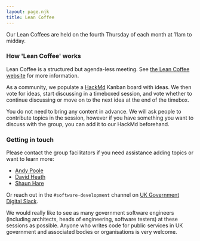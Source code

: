 ```yaml
---
layout: page.njk
title: Lean Coffee
---
```


Our Lean Coffees are held on the fourth Thursday of each month at 11am to midday.

### How 'Lean Coffee' works

Lean Coffee is a structured but agenda-less meeting. See [the Lean Coffee website](http://leancoffee.org/) for more information.

As a community, we populate a [HackMd](https://hackmd.io/) Kanban board with ideas. We then vote for ideas, start discussing in a timeboxed session, and vote whether to continue discussing or move on to the next idea at the end of the timebox.

You do not need to bring any content in advance. We will ask people to contribute topics in the session, however if you have something you want to discuss with the group, you can add it to our HackMd beforehand.

### Getting in touch

Please contact the group facilitators if you need assistance adding topics or want to learn more:

* [Andy Poole](mailto:Andy.Poole@ukho.gov.uk)
* [David Heath](mailto:david.heath@digital.cabinet-office.gov.uk)
* [Shaun Hare](mailto:shaun.hare@dvsa.gov.uk)

Or reach out in the `#software-development` channel on [UK Government Digital Slack](https://ukgovernmentdigital.slack.com/).

We would really like to see as many government software engineers (including architects, heads of engineering, software testers) at these sessions as possible. Anyone who writes code for public services in UK government and associated bodies or organisations is very welcome.
